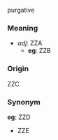 purgative
### Meaning
+ _adj_: ZZA
    + __eg__: ZZB

### Origin

ZZC

### Synonym

__eg__: ZZD

+ ZZE


